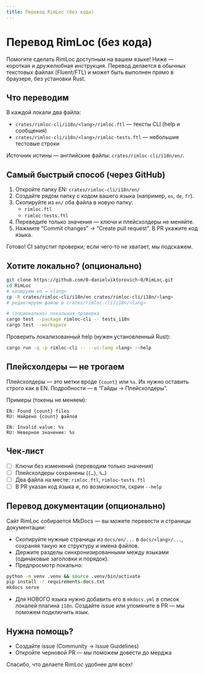 ```yaml
---
title: Перевод RimLoc (без кода)
---
```


# Перевод RimLoc (без кода)

Помогите сделать RimLoc доступным на вашем языке! Ниже — короткая и дружелюбная инструкция. Перевод делается в обычных текстовых файлах (Fluent/FTL) и может быть выполнен прямо в браузере, без установки Rust.

## Что переводим

В каждой локали два файла:

- `crates/rimloc-cli/i18n/<lang>/rimloc.ftl` — тексты CLI (help и сообщения)
- `crates/rimloc-cli/i18n/<lang>/rimloc-tests.ftl` — небольшие тестовые строки

Источник истины — английские файлы: `crates/rimloc-cli/i18n/en/`.

## Самый быстрый способ (через GitHub)

1) Откройте папку EN: `crates/rimloc-cli/i18n/en/`
2) Создайте рядом папку с кодом вашего языка (например, `es`, `de`, `fr`).
3) Скопируйте из `en/` оба файла в новую папку:
   - `rimloc.ftl`
   - `rimloc-tests.ftl`
4) Переведите только значения — ключи и плейсхолдеры не меняйте.
5) Нажмите “Commit changes” → “Create pull request”. В PR укажите код языка.

Готово! CI запустит проверки; если чего‑то не хватает, мы подскажем.

## Хотите локально? (опционально)

```bash
git clone https://github.com/0-danielviktorovich-0/RimLoc.git
cd RimLoc
# копируем en → <lang>
cp -R crates/rimloc-cli/i18n/en crates/rimloc-cli/i18n/<lang>
# редактируем файлы в crates/rimloc-cli/i18n/<lang>

# (опционально) локальная проверка
cargo test --package rimloc-cli -- tests_i18n
cargo test --workspace
```

Проверить локализованный help (нужен установленный Rust):

```bash
cargo run -q -p rimloc-cli -- --ui-lang <lang> --help
```

## Плейсхолдеры — не трогаем

Плейсхолдеры — это метки вроде `{count}` или `%s`. Их нужно оставить строго как в EN. Подробности — в “Гайды → Плейсхолдеры”.

Примеры (токены не меняем):

```
EN: Found {count} files
RU: Найдено {count} файлов

EN: Invalid value: %s
RU: Неверное значение: %s
```

## Чек‑лист

- [ ] Ключи без изменений (переводим только значения)
- [ ] Плейсхолдеры сохранены (`{…}`, `%…`)
- [ ] Два файла на месте: `rimloc.ftl`, `rimloc-tests.ftl`
- [ ] В PR указан код языка и, по возможности, скрин `--help`

## Перевод документации (опционально)

Сайт RimLoc собирается MkDocs — вы можете перевести и страницы документации:

- Скопируйте нужные страницы из `docs/en/...` в `docs/<lang>/...`, сохраняя такую же структуру и имена файлов.
- Держите разделы синхронизированными между языками (одинаковые заголовки и порядок).
- Предпросмотр локально:

```bash
python -m venv .venv && source .venv/bin/activate
pip install -r requirements-docs.txt
mkdocs serve
```

- Для НОВОГО языка нужно добавить его в `mkdocs.yml` в список локалей плагина `i18n`. Создайте issue или упомяните в PR — мы поможем подключить язык.

## Нужна помощь?

- Создайте issue (Community → Issue Guidelines)
- Откройте черновой PR — мы поможем довести до мерджа

Спасибо, что делаете RimLoc удобнее для всех!
